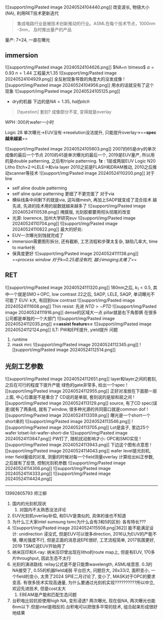 ![[support/img/Pasted image 20240524104440.png]]
改变波长, 物镜大小(NA), 利用RET技术更新迭代
>集成电路行业是被技术创新推动的行业。ASML在每个技术节点，1000nm -3nm， 及时推出量产的产品

量产: 7×24, 一直在曝光
## immersion
![[support/img/Pasted image 20240524104626.png]]
$NA=n \timesα$
$α=0.93$
$n=1.44$
工程最大1.35
![[support/img/Pasted image 20240524104929.png]]
全反射现象导致的角度大的没发成像
![[support/img/Pasted image 20240524104956.png]]
用水的话就没有了这个现象
![[support/img/Pasted image 20240524105125.png]]
- dry的机器
下边的是$NA=1.35$, $half pitch$
> [!question] 套刻? 
> 成像部分不变, 变得就是overlay

WPH :300片wafer一小时

Logic 28 单次曝光→EUV没有→reselution没法提升, 只能提升overlay→==**spec越来越紧**==

![[support/img/Pasted image 20240524105603.png]]
2007的65是dry的单次成像的最后一个节点
2010的45是单次曝光的最后一个, 2019是EUV量产, 所以用的是double patterning, 之后有triple patterning.
**1z** : 1层或两层EUV
Logic N20 Litho Etch×2→LELE→和via layer
2010之前是FLASH和DRAM推动, 2010之后推动scanner等技术
![[support/img/Pasted image 20240524110200.png]]
对于line
- self aline double patterning
- self aline qutar patterning
	更细了不更完蛋了
对于via
- 横纵线条中间剩下的就是via, 这叫做mesh, 再加上SADP就变成了混合技术
越先进, 先进的技术用的层数就越来越多了
 ![[support/img/Pasted image 20240524110538.png]]
 掩膜版, 光刻胶都要用彻头彻尾的改变
 - 光源: lowrence, 加州大学研究euv
![[support/img/Pasted image 20240524110704.png]]
![[support/img/Pasted image 20240524110822.png]]
最大的好处:
- EUV一次曝光刻蚀就完成了
- immersion需要图形拆分, 还有截断, 工艺流程和步骤太复杂, 缺陷几率大, time to market长
- 保真度更好
![[support/img/Pasted image 20240524111138.png]]
*==process window 对于k=0.25是没有的, 越小imaging太难了==*
## RET
![[support/img/Pasted image 20240524111320.png]]
180nm之后, $k_1<0.5$, 其中一个就是SMO＋OPC, low contrast
22之后, SADP, LELE, SAQP, 单词曝光不可能了
EUV: k大, 有回到low contrast
![[support/img/Pasted image 20240524111608.png]]
Thin resist: 先进
$NTD>-PTD$
![[support/img/Pasted image 20240524111916.png]]
dense的区域大一点
pillar就是右下角那俩
在很多公司都是单独的一个大部门
![[support/img/Pasted image 20240524112035.png]]
**==assist feature==**
![[support/img/Pasted image 20240524112124.png]]
ILT: PW和EPE提升, yield提升
问题
1. runtime
2. mask mrc
![[support/img/Pasted image 20240524112345.png]]
![[support/img/Pasted image 20240524112514.png]]
## 光刻工艺参数
![[support/img/Pasted image 20240524112651.png]]
layer和layer之间的套刻, 之后在可行的程度下提升产能
绿色的gate非常多, 给出一个spec
![[support/img/Pasted image 20240524112955.png]]
正好对准放在下面那一层上面, 中心位置是不是重合了
CD说的是单层, 套刻说的是层和层之间
![[support/img/Pasted image 20240524113129.png]]
source, 有了CD spec(误差)就有了两条线, 就有了window, 很多种光源的共同窗口就是common dof
![[support/img/Pasted image 20240524113359.png]]
曝光是一个short一个short来的
![[support/img/Pasted image 20240524113546.png]]
![[support/img/Pasted image 20240524113705.png]]
Lot是盒子, 里边25个wafer
lotset-lot-wafer-short-die
![[support/img/Pasted image 20240524113847.png]]
PW打了, 随机扰动影响才小: OPC和SMO实现
![[support/img/Pasted image 20240524113943.png]]
下边这个图有点意思
![[support/img/Pasted image 20240524114043.png]]
wafer level是光刻机, inter field量级的对准, 
测量的时候对每一个field测量overlay
计算给出纠正参数, 之后就有了反馈, 控制光刻机参数
![[support/img/Pasted image 20240524114306.png]]
![[support/img/Pasted image 20240524114333.png]]
![[support/img/Pasted image 20240524114424.png]]

---
13992805793 师江柳

1. 国内的光刻机现状
	1. 对国内不太熟悉没法评论
2. EUV光刻机overlay补偿, 和DUV是类似的, 具体的谁也不知道
3. 为什么三大家intel sumsung tsmc为什么会有3和5的区别: 各有特长???
4. ![[support/img/Pasted image 20240524115508.png|362]]
	能不能满足设计: unidirection 浸没式, 但是EUV可以很多direction, 2016认为EUV的产能不够, 曝光强度不行, 但是正面的消息说EPE很好, 工艺流程简单, 2017氛围更好, 2019 TSMC说EUV开始用了
5. 纳米压印和X-ray: 纳米压印曾出现在litho的route map上, 但是有EUV, 170多片throughput, 因此生态不太行
6. 光刻的演进路线: reilay公式是不是只能靠wavelength, ASML啥意思. 0.3的NA接受了, 0.55的机器field减弱 平台巨大, 问题巨大, 26x33/2, 面积变小, 一个field的变小, 太贵了2024 SPIE二月讨论了, 变小了, MASK对于OPC的要求变高. 有很多技术实现高通量, 为什么要通过光刻机实现??????????所以中立, 欢迎先进技术, 但是cost太大
	1. EBEAM是产能和匹配生态问题
7. 台积电比较抗拒使用high NA, 变形浸透? 两次曝光, 现在低NA, 两次曝光也能8nm以下.但是intel是相反的.台积电可以把很多平常的技术, 组合起来形成很好地结果